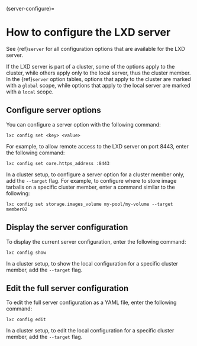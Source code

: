 (server-configure)=
# How to configure the LXD server

See {ref}`server` for all configuration options that are available for the LXD server.

If the LXD server is part of a cluster, some of the options apply to the cluster, while others apply only to the local server, thus the cluster member.
In the {ref}`server` option tables, options that apply to the cluster are marked with a `global` scope, while options that apply to the local server are marked with a `local` scope.

## Configure server options

You can configure a server option with the following command:

    lxc config set <key> <value>

For example, to allow remote access to the LXD server on port 8443, enter the following command:

    lxc config set core.https_address :8443

In a cluster setup, to configure a server option for a cluster member only, add the `--target` flag.
For example, to configure where to store image tarballs on a specific cluster member, enter a command similar to the following:

    lxc config set storage.images_volume my-pool/my-volume --target member02

## Display the server configuration

To display the current server configuration, enter the following command:

    lxc config show

In a cluster setup, to show the local configuration for a specific cluster member, add the `--target` flag.

## Edit the full server configuration

To edit the full server configuration as a YAML file, enter the following command:

    lxc config edit

In a cluster setup, to edit the local configuration for a specific cluster member, add the `--target` flag.

